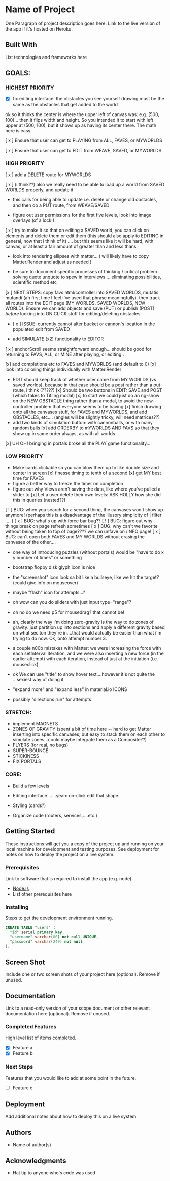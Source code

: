 # Name of Project

One Paragraph of project description goes here. Link to the live version of the app if it's hosted on Heroku.

## Built With

List technologies and frameworks here




## GOALS:

### HIGHEST PRIORITY
- [x] fix editing interface: the obstacles you see yourself drawing must be the same as the obstacles that get added to the world

ok so it thinks the center is where the upper left of canvas was: e.g. (500, 100)...
then it flips width and height. So you intended it to start with left upper at (500, 100), but it shows up as having its center there. The math here is easy.

[ x ] Ensure that user can get to PLAYING from ALL, FAVES, or MYWORLDS

[ x ] Ensure that user can get to EDIT from WEAVE, SAVED, or MYWORLDS

### HIGH PRIORITY
[ x ] add a DELETE route for MYWORLDS

[ x ] (i think??) also we really need to be able to load up a world from SAVED WORLDS properly, and update it

- this calls for being able to update i.e. delete or change old obstacles, and then do a PUT route, from WEAVE/SAVED

- figure out user permissions for the first five levels, look into image overlays (of a lock!)

[ x ] try to make it so that on editing a SAVED world, you can click on elements and delete them or edit them (this should also apply to EDITING in general, now that i think of it) .... but this seems like it will be hard, with canvas, or at least a fair amount of greater than and less thans

- look into rendering ellipses with matter... ( will likely have to copy Matter.Render and adjust as needed )

- be sure to document specific processes of thinking / critical problem solving quote unquote to spew in interviews ... eliminating possibilities, scientific method etc

[x ] NEXT STEPS: copy favs html/controller into SAVED WORLDS, mutatis mutandi (ah first time I feel i've used that phrase meaningfully). then track all routes into the EDIT page (MY WORLDS, SAVED WORLDS, NEW WORLD). Ensure we can add objects and save (PUT) or publish (POST) *before* looking into ON CLICK stuff for editing/deleting obstacles.

- [ x ] ISSUE: currently cannot alter bucket or cannon's location in the populated edit from SAVED

- add SIMULATE (x2) functionality to EDITOR

[ x ] anchorScroll seems straightforward enough... should be good for returning to FAVS, ALL, or MINE after playing, or editing..






[x] add completions etc to FAVES and MYWORLDS (and default to 0)
[x] look into coloring things individually with Matter.Render
- EDIT should keep track of whether user came from MY WORLDS (vs saved worlds), because in that case should be a post rather than a put route, i think (?????)
[x] Should be two buttons in EDIT: SAVE and POST (which takes to Titling modal)
[x] to start we could just do an ng-show on the NEW OBSTACLE thing rather than a modal, to avoid the new-controller problem that everyone seems to be having
[x] finish drawing onto all the canvases stuff, for FAVES and MYWORLDS, and add OBSTACLES, etc.... (angles will be slightly tricky, will need matrices??)
- add two kinds of simulation button: with cannonballs, or with many random balls
[x] add ORDERBY to mYWORLDS AND FAVS so that they show up in same order always, as with all worlds

[x] UH OH! bringing in portals broke all the PLAY game functionality....


### LOW PRIORITY
- Make cards clickable so you can blow them up to like double size and center in screen
[x] finesse timing to tenth of a second
[x] get MY best time for FAVES
- figure a better way to freeze the timer on completion
- figure out why Views aren't saving the data, like where you've pulled a slider to
[x] Let a user delete their own levels: ASK HOLLY how she did this in queries (nested??)


[ ! ] BUG: when you search for a second thing, the canvases won't show up anymore! (perhaps this is a disadvantage of the illusory simplicity of | filter .... )
[ x ] BUG: what's up with force bar bug??
[ ! ] BUG: figure out why things break on page refresh sometimes
[ x ] BUG: why can't we favorite without being taken to top of page???? we can unfave on /INFO page!
[ x ] BUG: can't open both FAVES and MY WORLDS without erasing the canvases of the other....


- one way of introducing puzzles (without portals) would be "have to do x y number of times" or something

- bootstrap floppy disk glyph icon is nice
- the "screenshot" icon look sa bit like a bullseye, like we hit the target? (could give info on mouseover)
- maybe "flash" icon for attempts...?

- oh wow can you do sliders with just input type="range"?

- oh no do we need p5 for mousedrag? that cannot be!

- ah, clearly the way i'm doing zero-gravity is the way to do zones of gravity: just partition up into sections and apply  a different gravity based on what seciton they're in....that would actually be easier than what i'm trying to do now. Ok, onto attempt number 3.

- a couple n00b mistakes with Matter: we were increasing the force with each setInterval iteration, and we were also inserting a new force (in the earlier attempt) with each iteration, instead of just at the initiation (i.e. mouseclick)

- ok We can use "title" to show hover text....however it's not quite the ...sexiest way of doing it

- "expand more" and "expand less" in material.io ICONS

- possibly "directions run" for attempts




### STRETCH:
- implement MAGNETS
- ZONES OF GRAVITY (spent a bit of time here -- hard to get Matter inserting into specific canvases, but easy to stack them on each other to simulate zones...could maybe integrate them as a Composite??)
- FLYERS (for real, no bugs)
- SUPER-BOUNCE
- STICKINESS
- FIX PORTALS

### CORE:
- Build a few levels

- Editing interface.......yeah: on-click edit that shape.

- Styling (cards?)

- Organize code (routers, services,....etc.)





## Getting Started

These instructions will get you a copy of the project up and running on your local machine for development and testing purposes. See deployment for notes on how to deploy the project on a live system.

### Prerequisites

Link to software that is required to install the app (e.g. node).

- [Node.js](https://nodejs.org/en/)
- List other prerequisites here


### Installing

Steps to get the development environment running.

```sql
CREATE TABLE "users" (
  "id" serial primary key,
  "username" varchar(80) not null UNIQUE,
  "password" varchar(240) not null
);
```

## Screen Shot

Include one or two screen shots of your project here (optional). Remove if unused.

## Documentation

Link to a read-only version of your scope document or other relevant documentation here (optional). Remove if unused.

### Completed Features

High level list of items completed.

- [x] Feature a
- [x] Feature b

### Next Steps

Features that you would like to add at some point in the future.

- [ ] Feature c

## Deployment

Add additional notes about how to deploy this on a live system

## Authors

* Name of author(s)


## Acknowledgments

* Hat tip to anyone who's code was used
